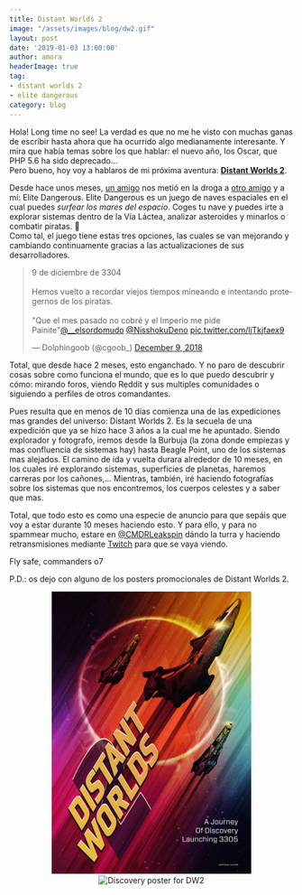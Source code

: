 ```yaml
---
title: Distant Worlds 2
image: "/assets/images/blog/dw2.gif"
layout: post
date: '2019-01-03 13:00:00'
author: amora
headerImage: true
tag:
- distant worlds 2
- elite dangerous
category: blog
---
```


Hola! Long time no see!
La verdad es que no me he visto con muchas ganas de escribir hasta ahora que ha ocurrido algo medianamente interesante. Y mira que había temas sobre los que hablar: el nuevo año, los Oscar, que PHP 5.6 ha sido deprecado...   
Pero bueno, hoy voy a hablaros de mi próxima aventura: [**Distant Worlds 2**](https://dw2expedition.wixsite.com/home).

Desde hace unos meses, [un amigo](https://twitter.com/NisshokuDeno) nos metió en la droga a [otro amigo](https://twitter.com/__elsordomudo) y a mí: Elite Dangerous. Elite Dangerous es un juego de naves espaciales en el cual puedes *surfear los mares del espacio*. Coges tu nave y puedes irte a explorar sistemas dentro de la Vía Láctea, analizar asteroides y minarlos o combatir piratas. :rocket:   
Como tal, el juego tiene estas tres opciones, las cuales se van mejorando y cambiando continuamente gracias a las actualizaciones de sus desarrolladores.

<blockquote class="twitter-tweet" data-lang="en"><p lang="es" dir="ltr">9 de diciembre de 3304<br><br>Hemos vuelto a recordar viejos tiempos mineando e intentando protegernos de los piratas.<br><br>&quot;Que el mes pasado no cobré y el Imperio me pide Painite&quot;<a href="https://twitter.com/__elsordomudo?ref_src=twsrc%5Etfw">@__elsordomudo</a> <a href="https://twitter.com/NisshokuDeno?ref_src=twsrc%5Etfw">@NisshokuDeno</a> <a href="https://t.co/ljTkjfaex9">pic.twitter.com/ljTkjfaex9</a></p>&mdash; Dolphingoob (@cgoob_) <a href="https://twitter.com/cgoob_/status/1071826326380797952?ref_src=twsrc%5Etfw">December 9, 2018</a></blockquote>
<script async src="https://platform.twitter.com/widgets.js" charset="utf-8"></script>

Total, que desde hace 2 meses, esto enganchado. Y no paro de descubrir cosas sobre como funciona el mundo, que es lo que puedo descubrir y cómo: mirando foros, viendo Reddit y sus multiples comunidades o siguiendo a perfiles de otros comandantes.

Pues resulta que en menos de 10 días comienza una de las expediciones mas grandes del universo: Distant Worlds 2. Es la secuela de una expedición que ya se hizo hace 3 años a la cual me he apuntado. Siendo explorador y fotografo, iremos desde la Burbuja (la zona donde empiezas y mas confluencia de sistemas hay) hasta Beagle Point, uno de los sistemas mas alejados. El camino de ida y vuelta durara alrededor de 10 meses, en los cuales iré explorando sistemas, superficies de planetas, haremos carreras por los cañones,... Mientras, también, iré haciendo fotografías sobre los sistemas que nos encontremos, los cuerpos celestes y a saber que mas.

Total, que todo esto es como una especie de anuncio para que sepáis que voy a estar durante 10 meses haciendo esto. Y para ello, y para no spammear mucho, estare en [@CMDRLeakspin](https://twitter.com/CMDRLeakspin) dándo la turra y haciendo retransmisiones mediante [Twitch](https://twitch.tv/leakspin) para que se vaya viendo.

Fly safe, commanders o7

P.D.: os dejo con alguno de los posters promocionales de Distant Worlds 2.

<div style="text-align: center">
<img src="/assets/images/blog/discovery.jpeg" alt="Discovery poster for DW2" style="max-height: 500px;" />
<img src="/assets/images/blog/ascend.png" alt="Discovery poster for DW2" style="max-height: 500px;" />
</div>